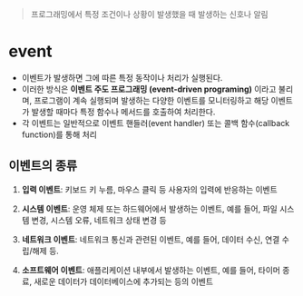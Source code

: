 >프로그래밍에서 특정 조건이나 상황이 발생했을 때 발생하는 신호나 알림

# event
- 이벤트가 발생하면 그에 따른 특정 동작이나 처리가 실행된다.
- 이러한 방식은 **이벤트 주도 프로그래밍 (event-driven programing)** 이라고 불리며, 프로그램이 계속 실행되며 발생하는 다양한 이벤트를 모니터링하고 해당 이벤트가 발생할 때마다 특정 함수나 메서드를 호출하여 처리한다.
- 각 이벤트는 일반적으로 이벤트 핸들러(event handler) 또는 콜백 함수(callback function)를 통해 처리
## 이벤트의 종류
1. **입력 이벤트**: 키보드 키 누름, 마우스 클릭 등 사용자의 입력에 반응하는 이벤트

2. **시스템 이벤트**: 운영 체제 또는 하드웨어에서 발생하는 이벤트, 예를 들어, 파일 시스템 변경, 시스템 오류, 네트워크 상태 변경 등
    
3. **네트워크 이벤트**: 네트워크 통신과 관련된 이벤트, 예를 들어, 데이터 수신, 연결 수립/해제 등.
    
4. **소프트웨어 이벤트**: 애플리케이션 내부에서 발생하는 이벤트, 예를 들어, 타이머 종료, 새로운 데이터가 데이터베이스에 추가되는 등의 이벤트